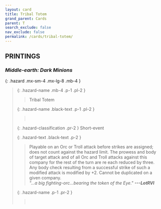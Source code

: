 ```yaml
---
layout: card
title: Tribal Totem
grand_parent: Cards
parent: T
search_exclude: false
nav_exclude: false
permalink: /cards/tribal-totem/
---
```


## PRINTINGS


### _Middle-earth: Dark Minions_

{: .hazard .mx-sm-4 .mx-lg-8 .mb-4 }
> {: .hazard-name .mb-4 .p-1 .pl-2 }
> > <div class="hazard-mp"></div>
> > <div class="card-name">Tribal Totem</div>
>
> {: .hazard-name .black-text .p-1 .pl-2 }
> > &nbsp;
>
> {: .hazard-classification .pr-2 }
> Short-event
>
> {: .hazard-text .black-text .p-2 }
> > Playable on an Orc or Troll attack before strikes are assigned; does not count against the hazard limit. The prowess and body of target attack and of all Orc and Troll attacks against this company for the rest of the turn are re each reduced by three. Any body check resulting from a successful strike of such a modified attack is modified by +2. Cannot be duplicated on a given company. <br>_"...a big fighting-orc...bearing the token of the Eye."_ ***---LotRVI*** 
>
> {: .hazard-name .p-1 .pr-2 }
> > <div class="card-shield"></div>
> > <div class="card-corruption">&nbsp;</div>
